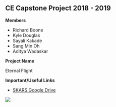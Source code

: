## CE Capstone Project 2018 - 2019

__Members__
* Richard Boone
* Kyle Douglas
* Sayali Kakade
* Sang Min Oh
* Aditya Wadaskar

__Project Name__

Eternal Flight

__Important/Useful Links__
* [SKARS Google Drive](https://drive.google.com/drive/folders/1pLIQi1Zspx35FtqSxx84SjU3Xzym5UNB)

![](https://imgs.xkcd.com/comics/estimating_time.png)
